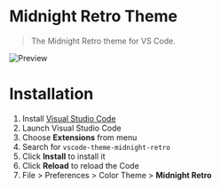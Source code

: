 # Midnight Retro Theme

> The Midnight Retro theme for VS Code.

![Preview](images/preview.gif)

# Installation

1. Install [Visual Studio Code](https://code.visualstudio.com/)
2. Launch Visual Studio Code
3. Choose **Extensions** from menu
4. Search for `vscode-theme-midnight-retro`
5. Click **Install** to install it
6. Click **Reload** to reload the Code
7. File > Preferences > Color Theme > **Midnight Retro**
